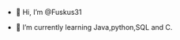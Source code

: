 - 👋 Hi, I’m @Fuskus31

- 🌱 I’m currently learning Java,python,SQL and C.

 

<!---
Fuskus31/Fuskus31 is a ✨ special ✨ repository because its `README.md` (this file) appears on your GitHub profile.
You can click the Preview link to take a look at your changes.
--->
